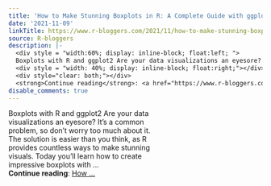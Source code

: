 ```yaml
---
title: 'How to Make Stunning Boxplots in R: A Complete Guide with ggplot2'
date: '2021-11-09'
linkTitle: https://www.r-bloggers.com/2021/11/how-to-make-stunning-boxplots-in-r-a-complete-guide-with-ggplot2/
source: R-bloggers
description: |-
  <div style = "width:60%; display: inline-block; float:left; ">
  Boxplots with R and ggplot2 Are your data visualizations an eyesore? It’s a common problem, so don’t worry too much about it. The solution is easier than you think, as R provides countless ways to make stunning visuals. Today you’ll learn how to create impressive boxplots with ...</div>
  <div style = "width: 40%; display: inline-block; float:right;"></div>
  <div style="clear: both;"></div>
  <strong>Continue reading</strong>: <a href="https://www.r-bloggers.com/2021/11/how-to-make-stunning-boxplots-in-r-a-complete-guide-with-ggplot2/">How ...
disable_comments: true
---
```

<div style = "width:60%; display: inline-block; float:left; ">
Boxplots with R and ggplot2 Are your data visualizations an eyesore? It’s a common problem, so don’t worry too much about it. The solution is easier than you think, as R provides countless ways to make stunning visuals. Today you’ll learn how to create impressive boxplots with ...</div>
<div style = "width: 40%; display: inline-block; float:right;"></div>
<div style="clear: both;"></div>
<strong>Continue reading</strong>: <a href="https://www.r-bloggers.com/2021/11/how-to-make-stunning-boxplots-in-r-a-complete-guide-with-ggplot2/">How ...